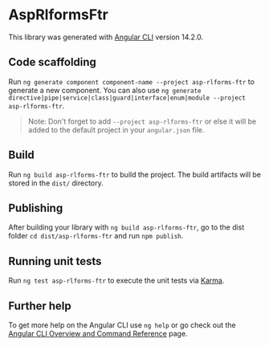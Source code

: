 # AspRlformsFtr

This library was generated with [Angular CLI](https://github.com/angular/angular-cli) version 14.2.0.

## Code scaffolding

Run `ng generate component component-name --project asp-rlforms-ftr` to generate a new component. You can also use `ng generate directive|pipe|service|class|guard|interface|enum|module --project asp-rlforms-ftr`.
> Note: Don't forget to add `--project asp-rlforms-ftr` or else it will be added to the default project in your `angular.json` file. 

## Build

Run `ng build asp-rlforms-ftr` to build the project. The build artifacts will be stored in the `dist/` directory.

## Publishing

After building your library with `ng build asp-rlforms-ftr`, go to the dist folder `cd dist/asp-rlforms-ftr` and run `npm publish`.

## Running unit tests

Run `ng test asp-rlforms-ftr` to execute the unit tests via [Karma](https://karma-runner.github.io).

## Further help

To get more help on the Angular CLI use `ng help` or go check out the [Angular CLI Overview and Command Reference](https://angular.io/cli) page.
